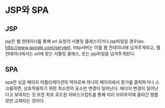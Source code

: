 # JSP와 SPA



## JSP

jsp란 웹 컨테이너를 통해 url 요청이 서블릿 클래스이거나 jsp파일일 경우(ex. http://www.google.com/servlet), http서버는 이를 웹 컨테이너에 넘겨주게되고, 웹컨테이너에서는 url에 맞는 서블릿 클래스, 또는 jsp파일을 넘겨주게된다. 



## SPA

spa란 싱글 페이지 어플리케이션의 약자로써 하나의 페이지에서 뭔가를 클릭하거나 스크롤하면, 상호작용하기 위한 최소한의 요소만 변경이 일어난다. 페이지 변경이 일어난다고 보여지는 것 또한 최초 로드된 자바스크립트를 통해 미리 브라우저에 올라간 템플릿만 교체되는 것이다.

